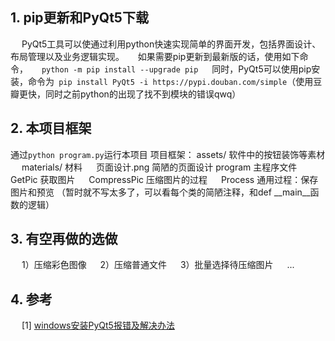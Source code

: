 ## 1. pip更新和PyQt5下载
&emsp; PyQt5工具可以使通过利用python快速实现简单的界面开发，包括界面设计、布局管理以及业务逻辑实现。
&emsp; 如果需要pip更新到最新版的话，使用如下命令，
&emsp; `python -m pip install --upgrade pip`
&emsp; 同时，PyQt5可以使用pip安装，命令为` pip install PyQt5 -i https://pypi.douban.com/simple`（使用豆瓣更快，同时之前python的出现了找不到模块的错误qwq）

## 2. 本项目框架
通过`python program.py`运行本项目
项目框架：
assets/ 软件中的按钮装饰等素材
&emsp; 
materials/ 材料
&emsp; 页面设计.png 简陋的页面设计
program 主程序文件
&emsp; GetPic 获取图片
&emsp; CompressPic 压缩图片的过程
&emsp; Process 通用过程：保存图片和预览
（暂时就不写太多了，可以看每个类的简陋注释，和def __main__函数的逻辑）

## 3. 有空再做的选做
&emsp; 1）压缩彩色图像
&emsp; 2）压缩普通文件
&emsp; 3）批量选择待压缩图片
&emsp; ...

## 4. 参考
&emsp; [1] [windows安装PyQt5报错及解决办法](https://blog.csdn.net/qq_48309851/article/details/124819137)
